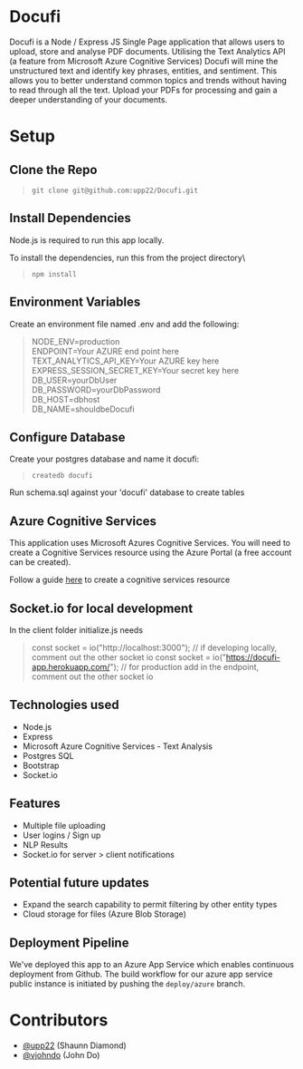 # Docufi

Docufi is a Node / Express JS Single Page application that allows users to upload, store and analyse PDF documents. Utilising the Text Analytics API (a feature from Microsoft Azure Cognitive Services) Docufi will mine the unstructured text and identify key phrases, entities, and sentiment. This allows you to better understand common topics and trends without having to read through all the text. Upload your PDFs for processing and gain a deeper understanding of your documents.

# Setup

## Clone the Repo

>`git clone git@github.com:upp22/Docufi.git`

## Install Dependencies

Node.js is required to run this app locally. 

To install the dependencies, run this from the project directory\

>`npm install`

## Environment Variables

Create an environment file named .env and add the following:

>NODE_ENV=production\
ENDPOINT=Your AZURE end point here\
TEXT_ANALYTICS_API_KEY=Your AZURE key here\
EXPRESS_SESSION_SECRET_KEY=Your secret key here\
DB_USER=yourDbUser\
DB_PASSWORD=yourDbPassword\
DB_HOST=dbhost\
DB_NAME=shouldbeDocufi

## Configure Database

Create your postgres database and name it docufi:
>`createdb docufi`

Run schema.sql against your 'docufi' database to create tables

## Azure Cognitive Services

This application uses Microsoft Azures Cognitive Services. You will need to create a Cognitive Services resource using the Azure Portal (a free account can be created). 

Follow a guide [here](https://docs.microsoft.com/en-us/azure/cognitive-services/cognitive-services-apis-create-account?tabs=multiservice%2Cwindows) to create a cognitive services resource

## Socket.io for local development

In the client folder initialize.js needs 

>const socket = io("http://localhost:3000"); // if developing locally, comment out the other socket io
>const socket = io("https://docufi-app.herokuapp.com/"); // for production add in the endpoint, comment out the other socket io


## Technologies used
- Node.js
- Express
- Microsoft Azure Cognitive Services - Text Analysis
- Postgres SQL
- Bootstrap
- Socket.io

## Features
- Multiple file uploading
- User logins / Sign up
- NLP Results
- Socket.io for server > client notifications

## Potential future updates
- Expand the search capability to permit filtering by other entity types
- Cloud storage for files (Azure Blob Storage)

## Deployment Pipeline

We've deployed this app to an Azure App Service which enables continuous deployment from Github. The build workflow for our azure app service public instance is initiated by pushing the `deploy/azure` branch. 

# Contributors
- [@upp22](https://github.com/upp22) (Shaunn Diamond)
- [@vjohndo](https://github.com/vjohndo) (John Do)

